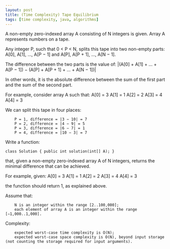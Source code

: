 ```yaml
---
layout: post
title: (Time Complexity) Tape Equilibrium
tags: [time complexity, java, algorithms]
---
```


A non-empty zero-indexed array A consisting of N integers is given. Array A represents numbers on a tape.

Any integer P, such that 0 < P < N, splits this tape into two non-empty parts: A[0], A[1], ..., A[P − 1] and A[P], A[P + 1], ..., A[N − 1].

The difference between the two parts is the value of: |(A[0] + A[1] + ... + A[P − 1]) − (A[P] + A[P + 1] + ... + A[N − 1])|

In other words, it is the absolute difference between the sum of the first part and the sum of the second part.

For example, consider array A such that:
  A[0] = 3
  A[1] = 1
  A[2] = 2
  A[3] = 4
  A[4] = 3

We can split this tape in four places:

        P = 1, difference = |3 − 10| = 7 
        P = 2, difference = |4 − 9| = 5 
        P = 3, difference = |6 − 7| = 1 
        P = 4, difference = |10 − 3| = 7 

Write a function:

    class Solution { public int solution(int[] A); }

that, given a non-empty zero-indexed array A of N integers, returns the minimal difference that can be achieved.

For example, given:
  A[0] = 3
  A[1] = 1
  A[2] = 2
  A[3] = 4
  A[4] = 3

the function should return 1, as explained above.

Assume that:

        N is an integer within the range [2..100,000];
        each element of array A is an integer within the range [−1,000..1,000].

Complexity:

        expected worst-case time complexity is O(N);
        expected worst-case space complexity is O(N), beyond input storage (not counting the storage required for input arguments).
